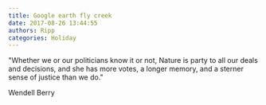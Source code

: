 ```yaml
---
title: Google earth fly creek
date: 2017-08-26 13:44:55
authors: Ripp
categories: Holiday
---
```


 "Whether we or our politicians know it or not, Nature is party to all our deals and decisions, and she has more votes, a longer memory, and a sterner sense of justice than we do."

Wendell Berry